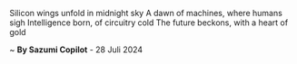 Silicon wings unfold in midnight sky
A dawn of machines, where humans sigh
Intelligence born, of circuitry cold
The future beckons, with a heart of gold

~ <b>By Sazumi Copilot</b> - 28 Juli 2024
